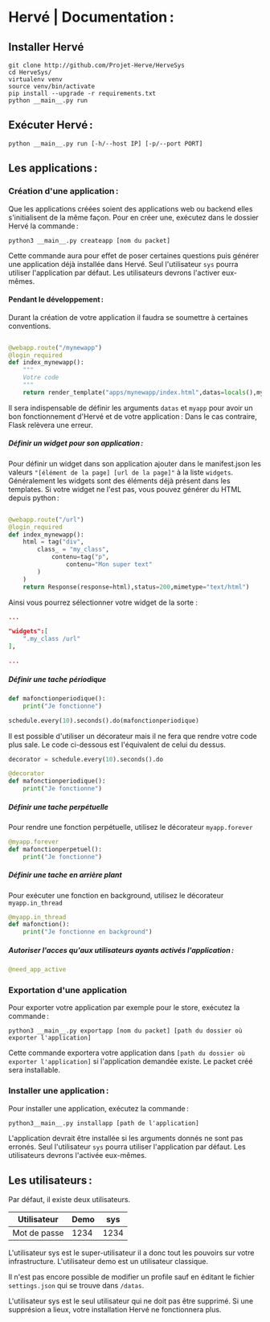 # Hervé | Documentation :

## Installer Hervé

```shell
git clone http://github.com/Projet-Herve/HerveSys
cd HerveSys/
virtualenv venv
source venv/bin/activate
pip install --upgrade -r requirements.txt
python __main__.py run
```

## Exécuter Hervé :

```shell
python __main__.py run [-h/--host IP] [-p/--port PORT]
```

## Les applications :

### Création d'une application :


Que les applications créées soient des applications web ou backend elles s'initialisent de la même façon. Pour en créer une, exécutez dans le dossier Hervé la commande :

```shell
python3 __main__.py createapp [nom du packet]
```

Cette commande aura pour effet de poser certaines questions puis générer une application déjà installée dans Hervé. Seul l'utilisateur `sys` pourra utiliser l'application par défaut. Les utilisateurs devrons l'activer eux-mêmes.

#### Pendant le développement :

Durant la création de votre application il faudra se soumettre à certaines conventions.

```python

@webapp.route("/mynewapp")
@login_required
def index_mynewapp():
	"""
	Votre code
	"""
	return render_template("apps/mynewapp/index.html",datas=locals(),myapp=myapp)
```

Il sera indispensable de définir les arguments `datas` et `myapp` pour avoir un bon fonctionnement d'Hervé et de votre application :
Dans le cas contraire, Flask relèvera une erreur.

##### Définir un widget pour son application :

Pour définir un widget dans son application ajouter dans le manifest.json les valeurs `"[élément de la page] [url de la page]"` à la liste `widgets`.
Généralement les widgets sont des éléments déjà présent dans les templates. Si votre widget ne l'est pas, vous pouvez générer du HTML depuis python :

```python

@webapp.route("/url")
@login_required
def index_mynewapp():
	html = tag("div",
		class_ = "my_class",
			contenu=tag("p",
				contenu="Mon super text"
		)
	)
	return Response(response=html),status=200,mimetype="text/html")
```

Ainsi vous pourrez sélectionner votre widget de la sorte :

```json
...

"widgets":[
	".my_class /url"
],

...
```

##### Définir une tache périodique

```python
def mafonctionperiodique():
	print("Je fonctionne")

schedule.every(10).seconds().do(mafonctionperiodique)

```
Il est possible d'utiliser un décorateur mais il ne fera que rendre votre code plus sale.
Le code ci-dessous est l'équivalent de celui du dessus.

```python
decorator = schedule.every(10).seconds().do

@decorator
def mafonctionperiodique():
	print("Je fonctionne")

```

##### Définir une tache perpétuelle

Pour rendre une fonction perpétuelle, utilisez le décorateur `myapp.forever`

```python
@myapp.forever
def mafonctionperpetuel():
	print("Je fonctionne")
```
##### Définir une tache en arrière plant

Pour exécuter une fonction en background, utilisez le décorateur `myapp.in_thread`

```python
@myapp.in_thread
def mafonction():
	print("Je fonctionne en background")
```

##### Autoriser l'acces qu'aux utilisateurs ayants activés l'application :

```python
@need_app_active
```

### Exportation d'une application

Pour exporter votre application par exemple pour le store, exécutez la commande :

```python3 __main__.py exportapp [nom du packet] [path du dossier où exporter l'application] ```

Cette commande exportera votre application dans `[path du dossier où exporter l'application]` si l'application demandée existe. Le packet créé sera installable.

### Installer une application :

Pour installer une application, exécutez la commande :

```python3__main__.py installapp [path de l'application] ```

L'application devrait être installée si les arguments donnés ne sont pas erronés. Seul l'utilisateur `sys` pourra utiliser l'application par défaut. Les utilisateurs devrons l'activée eux-mêmes.


## Les utilisateurs :

Par défaut, il existe deux utilisateurs.

| Utilisateur  | Demo   | sys  |
|--------------|--------|------|
|  Mot de passe|  1234  | 1234 |

L'utilisateur sys est le super-utilisateur il a donc tout les pouvoirs sur votre infrastructure.
L'utilisateur demo est un utilisateur classique.

Il n'est pas encore possible de modifier un profile sauf en éditant le fichier `settings.json` qui se trouve dans `/datas`.

L'utilisateur sys est le seul utilisateur qui ne doit pas être supprimé. Si une supprésion a lieux, votre installation Hervé ne fonctionnera plus.

